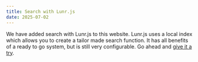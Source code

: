```yaml
---
title: Search with Lunr.js
date: 2025-07-02
---
```


We have added search with Lunr.js to this website. Lunr.js uses a local index which allows you to create a tailor made search function. It has all benefits of a ready to go system, but is still very configurable. Go ahead and [give it a try](/search/).
